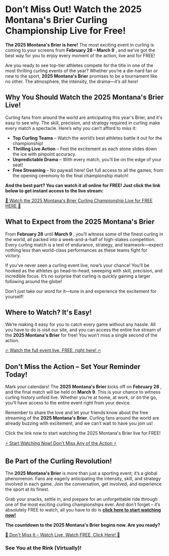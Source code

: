 # Don’t Miss Out! Watch the 2025 Montana's Brier Curling Championship Live for Free!

**The 2025 Montana's Brier is here!** The most exciting event in curling is coming to your screens from **February 28 – March 9** , and we’ve got the best way for you to enjoy every moment of the action, live and for FREE!

Are you ready to see top-tier athletes compete for the title in one of the most thrilling curling events of the year? Whether you’re a die-hard fan or new to the sport, **2025 Montana's Brier** promises to be a tournament like no other. The atmosphere, the intensity, the drama—_it’s all here_!

## Why You Should Watch the 2025 Montana's Brier Live!

Curling fans from around the world are anticipating this year's Brier, and it's easy to see why. The skill, precision, and strategy required in curling make every match a spectacle. Here’s why you can’t afford to miss it:

- **Top Curling Teams** – Watch the world’s best athletes battle it out for the championship!
- **Thrilling Live Action** – Feel the excitement as each stone slides down the ice with pinpoint accuracy.
- **Unpredictable Drama** – With every match, you’ll be on the edge of your seat!
- **Free Streaming** – No paywall here! Get full access to all the games, from the opening ceremony to the final championship match!

**And the best part? You can watch it all online for FREE! Just click the link below to get instant access to the live stream:**

[🚨 Watch the 2025 Montana's Brier Curling Championship Live for FREE HERE 🚨](https://tinyurl.com/livestreamfreeo?st=2025montanasbrier&si=gh)

## What to Expect from the 2025 Montana's Brier

From **February 28** until **March 9** , you’ll witness some of the finest curling in the world, all packed into a week-and-a-half of high-stakes competition. Every curling match is a test of endurance, strategy, and teamwork—expect nothing less than world-class performances as these teams fight for victory.

If you’ve never seen a curling event live, now’s your chance! You’ll be hooked as the athletes go head-to-head, sweeping with skill, precision, and incredible focus. It’s no surprise that curling is quickly gaining a larger following around the globe!

Don’t just take our word for it—tune in and experience the excitement for yourself!

## Where to Watch? It's Easy!

We’re making it easy for you to catch every game without any hassle. All you have to do is visit our site, and you can access the entire live stream of the **2025 Montana's Brier** for free! You won’t miss a single second of the action.

[🔥 Watch the full event live, FREE, right here! 🔥](https://tinyurl.com/livestreamfreeo?st=2025montanasbrier&si=gh)

## Don't Miss the Action – Set Your Reminder Today!

Mark your calendars! The **2025 Montana's Brier** kicks off on **February 28** , and the final match will be held on **March 9**. This is your chance to witness curling history unfold live. Whether you’re at home, at work, or on the go, you’ll have access to the entire event right from your device.

Remember to share the love and let your friends know about the free streaming of the **2025 Montana's Brier**. Curling fans around the world are already buzzing with excitement, and we can’t wait to have you join us!

Click the link now to start watching the 2025 Montana's Brier live for FREE!

[⚡ Start Watching Now! Don't Miss Any of the Action ⚡](https://tinyurl.com/livestreamfreeo?st=2025montanasbrier&si=gh)

## Be Part of the Curling Revolution!

The **2025 Montana's Brier** is more than just a sporting event; it’s a global phenomenon. Fans are eagerly anticipating the intensity, skill, and strategy involved in each game. Join the conversation, get involved, and experience the sport at its finest.

Grab your snacks, settle in, and prepare for an unforgettable ride through one of the most exciting curling championships ever. And don’t forget – it’s absolutely FREE to watch, all you have to do is **[click here to start watching now!](https://tinyurl.com/livestreamfreeo?st=2025montanasbrier&si=gh)**

**The countdown to the 2025 Montana's Brier begins now. Are you ready?**

[🚨 Don't Miss It – Watch Live, Watch FREE, Click Here! 🚨](https://tinyurl.com/livestreamfreeo?st=2025montanasbrier&si=gh)

### See You at the Rink (Virtually)!
